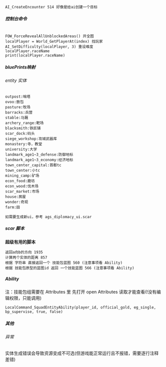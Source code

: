 ```
AI_CreateEncounter 514 好像是给ai创建一个目标
```

##### 控制台命令

```

FOW_ForceRevealAllUnblockedAreas() 开全图
localPlayer = World_GetPlayerAt(index) 找玩家
AI_SetDifficulty(localPlayer, 3) 重设难度
localPlayer.raceName
print(localPlayer.raceName)
```

##### bluePrints映射

###### entity 实体

```
outpost:哨塔
ovoo:敖包
pasture:牧场
barracks:兵营
stable:马厩
archery_range:靶场
blacksmith:铁匠铺
scar_dock:码头
siege_workshop:攻城武器库
monastery:寺，教堂
university:大学
landmark_age1~3_defense:防御地标
landmark_age1~3_economy:经济地标
town_center_capital:首都tc
town_center:小tc
mining_camp:矿场
econ_food:磨坊
econ_wood:伐木场
scar_market:市场
house:房屋
wonder:奇观
farm:田
```

```
如需要生成新ui，参考 ags_diplomacy_ui.scar
```

##### scar  脚本

**超级有用的脚本**

```
返回a向b的方向 1935
计算两个实体的距离 857
根据 字符串 直接返回一个 技能包蓝图 560 (注意事项看 Ability)
根据 技能包原型的蓝图id 返回 一个技能蓝图 566 (注意事项看 Ability)
```

##### **Ability**

注：技能包组需要在 Attributes 里 先打开 open Attributes 读取才能查看(!没有编辑权限，只能调用)

```
LocalCommand_SquadEntityAbility(player_id, official_gold, eg_single, bp_supervise, true, false)
```

##### 其他

###### 异常

实体生成错误会导致资源变成不可选(但游戏能正常运行且不报错，需要逐行注释差错)
